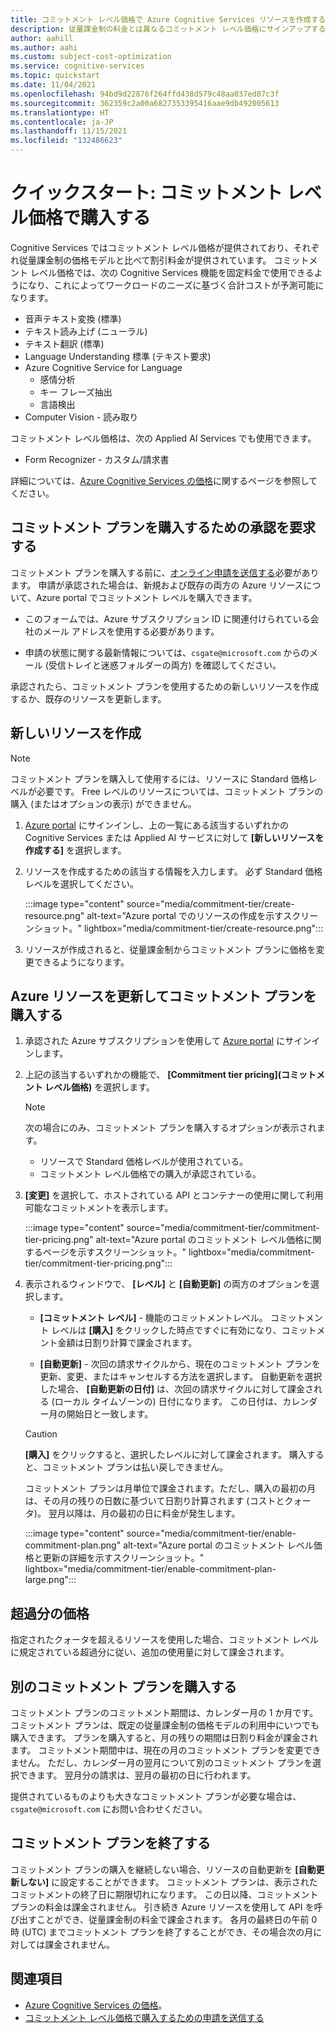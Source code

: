 ```yaml
---
title: コミットメント レベル価格で Azure Cognitive Services リソースを作成する
description: 従量課金制の料金とは異なるコミットメント レベル価格にサインアップする方法について説明します。
author: aahill
ms.author: aahi
ms.custom: subject-cost-optimization
ms.service: cognitive-services
ms.topic: quickstart
ms.date: 11/04/2021
ms.openlocfilehash: 94bd9d22876f264ffd438d579c48aa037ed87c3f
ms.sourcegitcommit: 362359c2a00a6827353395416aae9db492005613
ms.translationtype: HT
ms.contentlocale: ja-JP
ms.lasthandoff: 11/15/2021
ms.locfileid: "132486623"
---
```

# <a name="quickstart-purchase-commitment-tier-pricing"></a>クイックスタート: コミットメント レベル価格で購入する

Cognitive Services ではコミットメント レベル価格が提供されており、それぞれ従量課金制の価格モデルと比べて割引料金が提供されています。 コミットメント レベル価格では、次の Cognitive Services 機能を固定料金で使用できるようになり、これによってワークロードのニーズに基づく合計コストが予測可能になります。

* 音声テキスト変換 (標準)
* テキスト読み上げ (ニューラル)
* テキスト翻訳 (標準)
* Language Understanding 標準 (テキスト要求)
* Azure Cognitive Service for Language
    * 感情分析
    * キー フレーズ抽出
    * 言語検出
* Computer Vision - 読み取り

コミットメント レベル価格は、次の Applied AI Services でも使用できます。
* Form Recognizer - カスタム/請求書

詳細については、[Azure Cognitive Services の価格](https://azure.microsoft.com/pricing/details/cognitive-services/)に関するページを参照してください。

## <a name="request-approval-to-purchase-a-commitment-plan"></a>コミットメント プランを購入するための承認を要求する

コミットメント プランを購入する前に、[オンライン申請を送信する](https://aka.ms/csgatecommitment)必要があります。 申請が承認された場合は、新規および既存の両方の Azure リソースについて、Azure portal でコミットメント レベルを購入できます。 

* このフォームでは、Azure サブスクリプション ID に関連付けられている会社のメール アドレスを使用する必要があります。

* 申請の状態に関する最新情報については、`csgate@microsoft.com` からのメール (受信トレイと迷惑フォルダーの両方) を確認してください。

承認されたら、コミットメント プランを使用するための新しいリソースを作成するか、既存のリソースを更新します。 

## <a name="create-a-new-resource"></a>新しいリソースを作成

> [!NOTE]
> コミットメント プランを購入して使用するには、リソースに Standard 価格レベルが必要です。 Free レベルのリソースについては、コミットメント プランの購入 (またはオプションの表示) ができません。

1. [Azure portal](https://portal.azure.com/) にサインインし、上の一覧にある該当するいずれかの Cognitive Services または Applied AI サービスに対して **[新しいリソースを作成する]** を選択します。 

2. リソースを作成するための該当する情報を入力します。 必ず Standard 価格レベルを選択してください。

    :::image type="content" source="media/commitment-tier/create-resource.png" alt-text="Azure portal でのリソースの作成を示すスクリーンショット。" lightbox="media/commitment-tier/create-resource.png":::

3. リソースが作成されると、従量課金制からコミットメント プランに価格を変更できるようになります。  

## <a name="purchase-a-commitment-plan-by-updating-your-azure-resource"></a>Azure リソースを更新してコミットメント プランを購入する

1. 承認された Azure サブスクリプションを使用して [Azure portal](https://portal.azure.com/) にサインインします。 
2. 上記の該当するいずれかの機能で、 **[Commitment tier pricing]\(コミットメント レベル価格\)** を選択します。

    > [!NOTE]
    > 次の場合にのみ、コミットメント プランを購入するオプションが表示されます。
    > * リソースで Standard 価格レベルが使用されている。
    > * コミットメント レベル価格での購入が承認されている。 
 
1. **[変更]** を選択して、ホストされている API とコンテナーの使用に関して利用可能なコミットメントを表示します。 

    :::image type="content" source="media/commitment-tier/commitment-tier-pricing.png" alt-text="Azure portal のコミットメント レベル価格に関するページを示すスクリーンショット。" lightbox="media/commitment-tier/commitment-tier-pricing.png":::

4. 表示されるウィンドウで、 **[レベル]** と **[自動更新]** の両方のオプションを選択します。

    * **[コミットメント レベル]** - 機能のコミットメントレベル。 コミットメント レベルは **[購入]** をクリックした時点ですぐに有効になり、コミットメント金額は日割り計算で課金されます。
    
    * **[自動更新]** - 次回の請求サイクルから、現在のコミットメント プランを更新、変更、またはキャンセルする方法を選択します。 自動更新を選択した場合、 **[自動更新の日付]** は、次回の請求サイクルに対して課金される (ローカル タイムゾーンの) 日付になります。 この日付は、カレンダー月の開始日と一致します。
    

    > [!CAUTION]
    > **[購入]** をクリックすると、選択したレベルに対して課金されます。 購入すると、コミットメント プランは払い戻しできません。
    > 
    > コミットメント プランは月単位で課金されます。ただし、購入の最初の月は、その月の残りの日数に基づいて日割り計算されます (コストとクォータ)。 翌月以降は、月の最初の日に料金が発生します。

    :::image type="content" source="media/commitment-tier/enable-commitment-plan.png" alt-text="Azure portal のコミットメント レベル価格と更新の詳細を示すスクリーンショット。" lightbox="media/commitment-tier/enable-commitment-plan-large.png":::


## <a name="overage-pricing"></a>超過分の価格

指定されたクォータを超えるリソースを使用した場合、コミットメント レベルに規定されている超過分に従い、追加の使用量に対して課金されます。

## <a name="purchase-a-different-commitment-plan"></a>別のコミットメント プランを購入する 

コミットメント プランのコミットメント期間は、カレンダー月の 1 か月です。 コミットメント プランは、既定の従量課金制の価格モデルの利用中にいつでも購入できます。 プランを購入すると、月の残りの期間は日割り料金が課金されます。 コミットメント期間中は、現在の月のコミットメント プランを変更できません。 ただし、カレンダー月の翌月について別のコミットメント プランを選択できます。 翌月分の請求は、翌月の最初の日に行われます。

提供されているものよりも大きなコミットメント プランが必要な場合は、`csgate@microsoft.com` にお問い合わせください。

## <a name="end-a-commitment-plan"></a>コミットメント プランを終了する

コミットメント プランの購入を継続しない場合、リソースの自動更新を **[自動更新しない]** に設定することができます。 コミットメント プランは、表示されたコミットメントの終了日に期限切れになります。 この日以降、コミットメント プランの料金は課金されません。 引き続き Azure リソースを使用して API を呼び出すことができ、従量課金制の料金で課金されます。 各月の最終日の午前 0 時 (UTC) までコミットメント プランを終了することができ、その場合次の月に対しては課金されません。 

## <a name="see-also"></a>関連項目

* [Azure Cognitive Services の価格](https://azure.microsoft.com/pricing/details/cognitive-services/)。
* [コミットメント レベル価格で購入するための申請を送信する](https://aka.ms/csgatecommitment)
